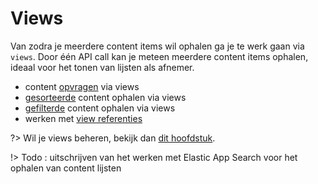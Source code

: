 # Views

Van zodra je meerdere content items wil ophalen ga je te werk gaan via `views`. Door één API call kan je meteen meerdere content items ophalen, ideaal voor het tonen van lijsten als afnemer. 

* content [opvragen](/wcmv4/content/content-views-read) via views
* [gesorteerde](/wcmv4/content/content-views-sort) content ophalen via views
* [gefilterde](/wcmv4/content/content-views-filter) content ophalen via views 
* werken met [view referenties](/wcmv4/content/content-views-references)

?> Wil je views beheren, bekijk dan [dit hoofdstuk](/redactie/content/inrichten-views).

!> Todo : uitschrijven van het werken met Elastic App Search voor het ophalen van content lijsten